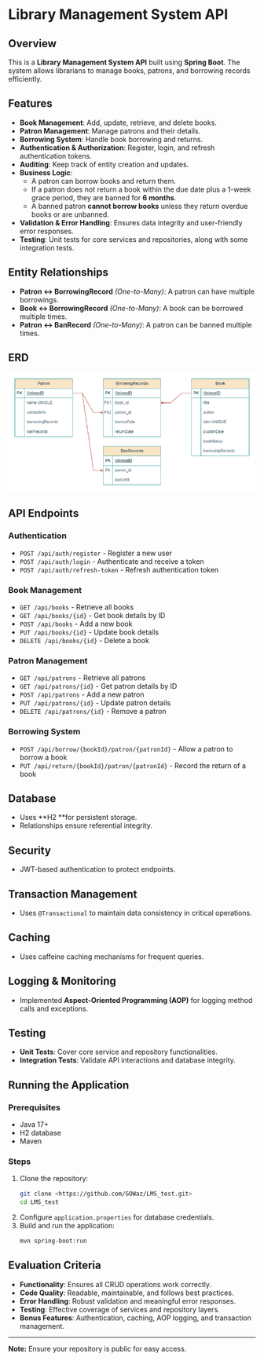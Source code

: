 # Library Management System API

## Overview

This is a **Library Management System API** built using **Spring Boot**. The system allows librarians to manage books, patrons, and borrowing records efficiently.

## Features

- **Book Management**: Add, update, retrieve, and delete books.
- **Patron Management**: Manage patrons and their details.
- **Borrowing System**: Handle book borrowing and returns.
- **Authentication & Authorization**: Register, login, and refresh authentication tokens.
- **Auditing**: Keep track of entity creation and updates.
- **Business Logic**:
  - A patron can borrow books and return them.
  - If a patron does not return a book within the due date plus a 1-week grace period, they are banned for **6 months**.
  - A banned patron **cannot borrow books** unless they return overdue books or are unbanned.
- **Validation & Error Handling**: Ensures data integrity and user-friendly error responses.
- **Testing**: Unit tests for core services and repositories, along with some integration tests.

## Entity Relationships

- **Patron ↔ BorrowingRecord** *(One-to-Many)*: A patron can have multiple borrowings.
- **Book ↔ BorrowingRecord** *(One-to-Many)*: A book can be borrowed multiple times.
- **Patron ↔ BanRecord** *(One-to-Many)*: A patron can be banned multiple times.

## ERD

![ERD](./ERD.png)

## API Endpoints

### Authentication

- `POST /api/auth/register` - Register a new user
- `POST /api/auth/login` - Authenticate and receive a token
- `POST /api/auth/refresh-token` - Refresh authentication token

### Book Management

- `GET /api/books` - Retrieve all books
- `GET /api/books/{id}` - Get book details by ID
- `POST /api/books` - Add a new book
- `PUT /api/books/{id}` - Update book details
- `DELETE /api/books/{id}` - Delete a book

### Patron Management

- `GET /api/patrons` - Retrieve all patrons
- `GET /api/patrons/{id}` - Get patron details by ID
- `POST /api/patrons` - Add a new patron
- `PUT /api/patrons/{id}` - Update patron details
- `DELETE /api/patrons/{id}` - Remove a patron

### Borrowing System

- `POST /api/borrow/{bookId}/patron/{patronId}` - Allow a patron to borrow a book
- `PUT /api/return/{bookId}/patron/{patronId}` - Record the return of a book

## Database

- Uses \*\*H2 \*\*for persistent storage.
- Relationships ensure referential integrity.

## Security

- JWT-based authentication to protect endpoints.

## Transaction Management

- Uses `@Transactional` to maintain data consistency in critical operations.

## Caching

- Uses caffeine  caching mechanisms for frequent queries.

## Logging & Monitoring

- Implemented **Aspect-Oriented Programming (AOP)** for logging method calls and exceptions.

## Testing

- **Unit Tests**: Cover core service and repository functionalities.
- **Integration Tests**: Validate API interactions and database integrity.

## Running the Application

### Prerequisites

- Java 17+
- H2 database
- Maven

### Steps

1. Clone the repository:
   ```sh
   git clone <https://github.com/GOWaz/LMS_test.git>
   cd LMS_test
   ```
2. Configure `application.properties` for database credentials.
3. Build and run the application:
   ```sh
   mvn spring-boot:run
   ```

## Evaluation Criteria

- **Functionality**: Ensures all CRUD operations work correctly.
- **Code Quality**: Readable, maintainable, and follows best practices.
- **Error Handling**: Robust validation and meaningful error responses.
- **Testing**: Effective coverage of services and repository layers.
- **Bonus Features**: Authentication, caching, AOP logging, and transaction management.

---

**Note:** Ensure your repository is public for easy access.

